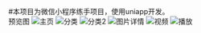 #本项目为微信小程序练手项目，使用uniapp开发。  
预览图
![主页](https://github.com/ym9710/dnPicture/blob/master/imgX/home.png)
![分类](https://github.com/ym9710/dnPicture/blob/master/imgX/category.png)
![分类2](https://github.com/ym9710/dnPicture/blob/master/imgX/category2.png)
![图片详情](https://github.com/ym9710/dnPicture/blob/master/imgX/imgDetail.png)
![视频](https://github.com/ym9710/dnPicture/blob/master/imgX/video.png)
![播放](https://github.com/ym9710/dnPicture/blob/master/imgX/video_play.png)